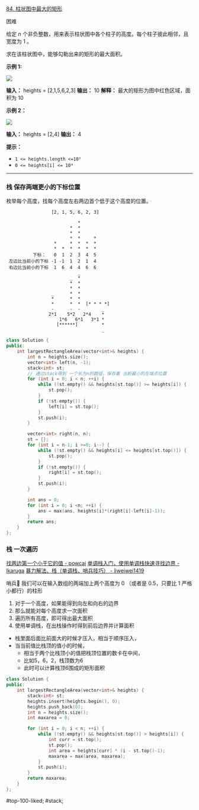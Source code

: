 [84. 柱状图中最大的矩形](https://leetcode.cn/problems/largest-rectangle-in-histogram/)

困难

给定 _n_ 个非负整数，用来表示柱状图中各个柱子的高度。每个柱子彼此相邻，且宽度为 1 。

求在该柱状图中，能够勾勒出来的矩形的最大面积。

**示例 1:**

![](https://assets.leetcode.com/uploads/2021/01/04/histogram.jpg)

**输入：** heights = [2,1,5,6,2,3]
**输出：** 10
**解释：** 最大的矩形为图中红色区域，面积为 10

**示例 2：**

![](https://assets.leetcode.com/uploads/2021/01/04/histogram-1.jpg)

**输入：** heights = [2,4]
**输出：** 4

**提示：**

- `1 <= heights.length <=10⁵`
- `0 <= heights[i] <= 10⁴`
---- ----
### 栈 保存两端更小的下标位置
枚举每个高度，找每个高度左右两边首个低于这个高度的位置。
```
                 [2, 1, 5, 6, 2, 3]

                           *      
                        *  *      
                        *  *      
                        *  *     *
                  *     *  *  *  *
                  *  *  *  *  *  *
          下标：   0  1  2  3  4  5
 左边比当前小的下标 -1 -1  1  2  1  4 
 右边比当前小的下标  1  6  4  4  6  6
                           _
                        _  *
                        *  *
                        *  *
                 _      *  *
                 *      *  *
                 *      *  *  [* * * *]
                 -      -  -        _
                2*1    5*2   2*4    * 
                    1*6   6*1   3*1 * 
                   [******]         * 
                                    _
```

```cpp
class Solution {
public:
    int largestRectangleArea(vector<int>& heights) {
        int n = heights.size();
        vector<int> left(n, -1);
        stack<int> st;
        // 通过stack得到 一个长为n的数组，保存着 当前最小的左端点位置
        for (int i = 0; i < n; ++i) {
            while (!st.empty() && heights[st.top()] >= heights[i]) {
                st.pop();
            }
            if (!st.empty()) {
                left[i] = st.top();
            }
            st.push(i);
        }

        vector<int> right(n, n);
        st = {};
        for (int i = n-1; i >=0; i--) {
            while (!st.empty() && heights[i] <= heights[st.top()]) {
                st.pop();
            }
            if (!st.empty()) {
                right[i] = st.top();
            }
            st.push(i);
        }

        int ans = 0;
        for (int i = 0; i <n; ++i) {
            ans = max(ans, heights[i]*(right[i]-left[i]-1));
        }
        return ans;
    }
};
```


### 栈 一次遍历
[找两边第一个小于它的值 - powcai](https://leetcode.cn/problems/largest-rectangle-in-histogram/solutions/7652/zhao-liang-bian-di-yi-ge-xiao-yu-ta-de-zhi-by-powc)
[单调栈入门，使用单调栈快速寻找边界 - lkaruga](https://leetcode.cn/problems/largest-rectangle-in-histogram/solutions/108083/84-by-ikaruga)
[暴力解法、栈（单调栈、哨兵技巧） - liweiwei1419](https://leetcode.cn/problems/largest-rectangle-in-histogram/solutions/142012/bao-li-jie-fa-zhan-by-liweiwei1419)


哨兵💂
我们可以在输入数组的两端加上两个高度为 0 （或者是 0.5，只要比 1 严格小都行）的柱形

1. 对于一个高度，如果能得到向左和向右的边界
2. 那么就能对每个高度求一次面积
3. 遍历所有高度，即可得出最大面积
4. 使用单调栈，在出栈操作时得到前后边界并计算面积

- 栈里面后面比前面大的时候才压入，相当于顺序压入，
- 当当前值比栈顶的值小的时候，
    - 相当于两个比栈顶小的值把栈顶位置的数卡在中间，
    - 比如5，6，2，栈顶数为6
    - 此时可以计算栈顶6围成的矩形面积

```cpp
class Solution {
public:
    int largestRectangleArea(vector<int>& heights) {
        stack<int> st;
        heights.insert(heights.begin(), 0);
        heights.push_back(0);
        int n = heights.size();
        int maxarea = 0;

        for (int i = 0; i < n; ++i) {
            while (!st.empty() && heights[st.top()] > heights[i]) {
                int curr = st.top();
                st.pop();
                int area = heights[curr] * (i - st.top()-1);
                maxarea = max(area, maxarea);
            }
            st.push(i);
        }
        return maxarea;
    }
};
```
#top-100-liked; #stack;  
